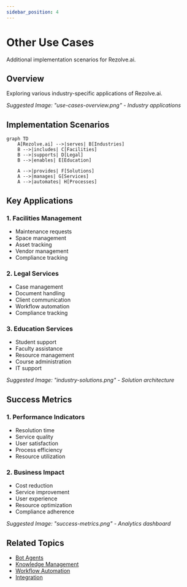 ```yaml
---
sidebar_position: 4
---
```


# Other Use Cases

Additional implementation scenarios for Rezolve.ai.

## Overview

Exploring various industry-specific applications of Rezolve.ai.

_Suggested Image: "use-cases-overview.png" - Industry applications_

## Implementation Scenarios

```mermaid
graph TD
    A[Rezolve.ai] -->|serves| B[Industries]
    B -->|includes| C[Facilities]
    B -->|supports| D[Legal]
    B -->|enables| E[Education]
    
    A -->|provides| F[Solutions]
    A -->|manages| G[Services]
    A -->|automates| H[Processes]
```

## Key Applications

### 1. Facilities Management
- Maintenance requests
- Space management
- Asset tracking
- Vendor management
- Compliance tracking

### 2. Legal Services
- Case management
- Document handling
- Client communication
- Workflow automation
- Compliance tracking

### 3. Education Services
- Student support
- Faculty assistance
- Resource management
- Course administration
- IT support

_Suggested Image: "industry-solutions.png" - Solution architecture_

## Success Metrics

### 1. Performance Indicators
- Resolution time
- Service quality
- User satisfaction
- Process efficiency
- Resource utilization

### 2. Business Impact
- Cost reduction
- Service improvement
- User experience
- Resource optimization
- Compliance adherence

_Suggested Image: "success-metrics.png" - Analytics dashboard_

## Related Topics
- [Bot Agents](../ai-features/bot-agents)
- [Knowledge Management](../core-concepts/knowledge)
- [Workflow Automation](../core-concepts/automation-workflows)
- [Integration](../portal/integration)
